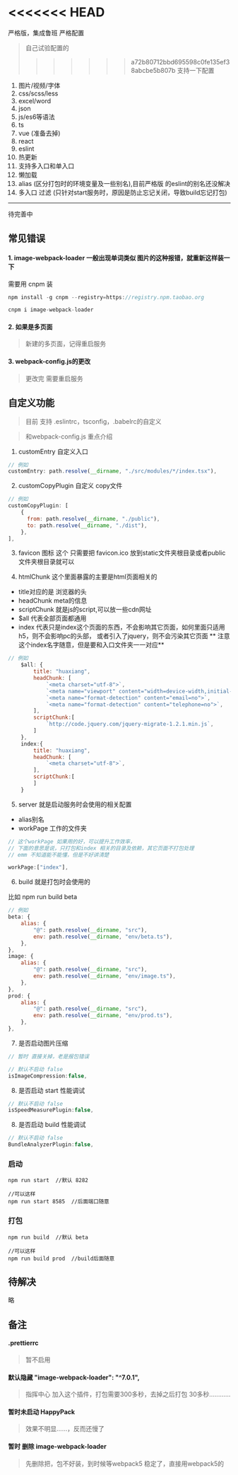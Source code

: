 <<<<<<< HEAD
=======
严格版，集成鲁班 严格配置
> 自己试验配置的
>>>>>>> a72b80712bbd695598c0fe135ef38abcbe5b807b
支持一下配置
1. 图片/视频/字体
2. css/scss/less
3. excel/word
4. json
5. js/es6等语法
6. ts
7. vue (准备去掉)
8. react
9. eslint
10. 热更新
11. 支持多入口和单入口
12. 懒加载 
13. alias (区分打包时的环境变量及一些别名),目前严格版 的eslint的别名还没解决
14. 多入口 过滤 (只针对start服务时，原因是防止忘记关闭，导致build忘记打包)
---
待完善中

## 常见错误

#### 1. image-webpack-loader  一般出现单词类似 图片的这种报错，就重新这样装一下

需要用 cnpm 装

```javascript
npm install -g cnpm --registry=https://registry.npm.taobao.org

cnpm i image-webpack-loader
```

#### 2. 如果是多页面
> 新建的多页面，记得重启服务

#### 3. webpack-config.js的更改
> 更改完 需要重启服务

## 自定义功能

> 目前 支持 .eslintrc，tsconfig，.babelrc的自定义

> 和webpack-config.js  重点介绍

1. customEntry 自定义入口

```javascript
// 例如
customEntry: path.resolve(__dirname, "./src/modules/*/index.tsx"),
```

2. customCopyPlugin 自定义 copy文件
```javascript
// 例如
customCopyPlugin: [
    {
      from: path.resolve(__dirname, "./public"),
      to: path.resolve(__dirname, "./dist"),
    },
],
```
3. favicon 图标
这个 只需要把 favicon.ico 放到static文件夹根目录或者public文件夹根目录就可以

4. htmlChunk  这个里面暴露的主要是html页面相关的

* title对应的是 浏览器的头
* headChunk  meta的信息
* scriptChunk 就是js的script,可以放一些cdn网址
* $all 代表全部页面都通用
* index 代表只是index这个页面的东西，不会影响其它页面，如何里面只适用h5，则不会影响pc的头部，  或者引入了jquery，则不会污染其它页面  ** 注意这个index名字随意，但是要和入口文件夹一一对应**

```javascript
// 例如
    $all: {
        title: "huaxiang",
        headChunk: [
            `<meta charset="utf-8">`,
            `<meta name="viewport" content="width=device-width,initial-scale=1,minimum-scale=1,maximum-scale=1,user-scalable=no"/>`,
            `<meta name="format-detection" content="email=no">`,
            `<meta name="format-detection" content="telephone=no">`,
        ],
        scriptChunk:[
            `http://code.jquery.com/jquery-migrate-1.2.1.min.js`,
        ]
    },  
    index:{
        title: "huaxiang",
        headChunk: [
            `<meta charset="utf-8">`,
        ],
        scriptChunk:[
        ]
    }
```

5. server 就是启动服务时会使用的相关配置

* alias别名
* workPage 工作的文件夹
```JavaScript
// 这个workPage 如果用的好，可以提升工作效率，
// 下面的意思是说，只打包和index 相关的目录及依赖，其它页面不打包处理
// emm 不知道能不能懂，但是不好讲清楚

workPage:["index"],
```


6. build 就是打包时会使用的

比如 npm run build beta


```javascript
// 例如
beta: {
    alias: {
        "@": path.resolve(__dirname, "src"),
        env: path.resolve(__dirname, "env/beta.ts"),
    },
},
image: {
    alias: {
        "@": path.resolve(__dirname, "src"),
        env: path.resolve(__dirname, "env/image.ts"),
    },
},
prod: {
    alias: {
        "@": path.resolve(__dirname, "src"),
        env: path.resolve(__dirname, "env/prod.ts"),
    },
},
```

7. 是否启动图片压缩

```javascript
// 暂时 直接关掉，老是报包错误

// 默认不启动 false
isImageCompression:false,

```

8. 是否启动 start 性能调试
```javascript
// 默认不启动 false
isSpeedMeasurePlugin:false,
```

8. 是否启动 build 性能调试
```javascript
// 默认不启动 false
BundleAnalyzerPlugin:false,
```

### 启动
```
npm run start  //默认 8282

//可以这样
npm run start 8585  //后面端口随意
```

### 打包 
```
npm run build  //默认 beta

//可以这样
npm run build prod  //build后面随意
```

## 待解决 

略


## 备注

#### .prettierrc 

> 暂不启用

#### 默认隐藏 "image-webpack-loader": "^7.0.1",
> 指挥中心 加入这个插件，打包需要300多秒，去掉之后打包 30多秒............

#### 暂时未启动 HappyPack

> 效果不明显......，反而还慢了


#### 暂时 删除 image-webpack-loader
> 先删除把，包不好装，到时候等webpack5 稳定了，直接用webpack5的
